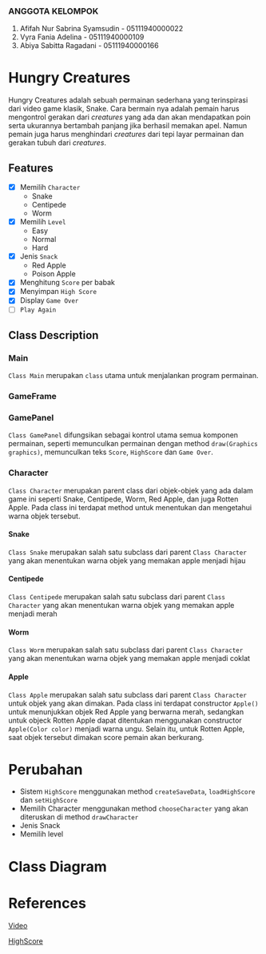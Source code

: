 ### ANGGOTA KELOMPOK
1. Afifah Nur Sabrina Syamsudin - 05111940000022
2. Vyra Fania Adelina - 05111940000109
3. Abiya Sabitta Ragadani - 05111940000166

# Hungry Creatures
Hungry Creatures adalah sebuah permainan sederhana yang terinspirasi dari video game klasik, Snake. Cara bermain nya adalah pemain harus mengontrol gerakan dari _creatures_ yang ada dan akan mendapatkan poin serta ukurannya bertambah panjang  jika berhasil memakan apel. Namun pemain juga harus menghindari _creatures_ dari tepi layar permainan dan gerakan tubuh dari _creatures_.

## Features
- [x] Memilih `Character`
  - Snake
  - Centipede
  - Worm
- [x] Memilih `Level`
  - Easy
  - Normal
  - Hard
- [x] Jenis `Snack`
  - Red Apple
  - Poison Apple
- [x] Menghitung `Score` per babak
- [x] Menyimpan `High Score`
- [x] Display `Game Over`
- [ ] `Play Again`

## Class Description

### Main
`Class Main` merupakan `class` utama untuk menjalankan program permainan.

### GameFrame

### GamePanel
`Class GamePanel` difungsikan sebagai kontrol utama semua komponen permainan, seperti memunculkan permainan dengan method `draw(Graphics graphics)`, memunculkan teks `Score`, `HighScore` dan `Game Over`.

### Character
`Class Character` merupakan parent class dari objek-objek yang ada dalam game ini seperti Snake, Centipede, Worm, Red Apple, dan juga Rotten Apple. Pada class ini terdapat method untuk menentukan dan mengetahui warna objek tersebut.

#### Snake
`Class Snake` merupakan salah satu subclass dari parent `Class Character` yang akan menentukan warna objek yang memakan apple menjadi hijau

#### Centipede
`Class Centipede` merupakan salah satu subclass dari parent `Class Character` yang akan menentukan warna objek yang memakan apple menjadi merah

#### Worm
`Class Worm` merupakan salah satu subclass dari parent `Class Character` yang akan menentukan warna objek yang memakan apple menjadi coklat

#### Apple
`Class Apple` merupakan salah satu subclass dari parent `Class Character` untuk objek yang akan dimakan. Pada class ini terdapat constructor `Apple()` untuk menunjukkan objek Red Apple yang berwarna merah, sedangkan untuk objeck Rotten Apple dapat ditentukan menggunakan constructor `Apple(Color color)` menjadi warna ungu. Selain itu, untuk Rotten Apple, saat objek tersebut dimakan score pemain akan berkurang.

# Perubahan
- Sistem `HighScore` menggunakan method
```createSaveData```, ```loadHighScore``` dan ```setHighScore```
- Memilih Character menggunakan method ```chooseCharacter``` yang akan diteruskan di method ```drawCharacter```
- Jenis Snack
- Memilih level

# Class Diagram

# References
[Video](https://www.youtube.com/watch?v=bI6e6qjJ8JQ)

[HighScore](https://www.youtube.com/watch?v=qVDi7tk-P-g)
